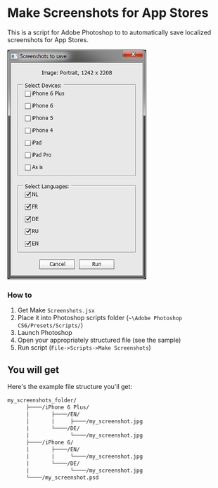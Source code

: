 # Make Screenshots for App Stores
This is a script for Adobe Photoshop to to automatically save localized screenshots for App Stores.

![Dialog](make-screenshots-dialog.png)

### How to
1. Get Make `Screenshots.jsx`
2. Place it into  Photoshop scripts folder (`~\Adobe Photoshop CS6/Presets/Scripts/`)
3. Launch Photoshop
4. Open your appropriately structured file (see the sample)
5. Run script (`File->Scripts->Make Screenshots`)

## You will get
Here's the example file structure you'll get:
```
my_screenshots_folder/
      ├────/iPhone 6 Plus/
      │       ├────/EN/
      │       |     ├────/my_screenshot.jpg
      |       └────/DE/
      |             └────/my_screenshot.jpg
      ├────/iPhone 6/
      |       ├────/EN/
      |       |     └────/my_screenshot.jpg
      |       └────/DE/
      |             └────/my_screenshot.jpg
      └────/my_screenshot.psd
```          
